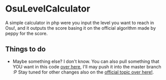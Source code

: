 OsuLevelCalculator
==================

A simple calculator in php were you input the level you want to reach in Osu!, and it outputs the score basing it on the official algorithm made by peppy for the score.


Things to do
------------

* Maybe something else? I don't know. You can also pull something that YOU want in this code [over here](https://github.com/TheHowl/OsuLevelCalculator/pulls), I'll may push it into the master branch :P Stay tuned for other changes also on the [official topic over here!](http://osu.ppy.sh/forum/t/199230/start=0).
